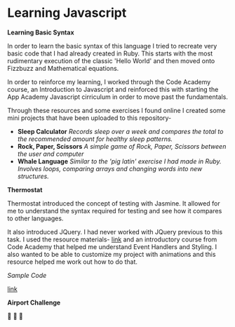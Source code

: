 # Learning Javascript

__Learning Basic Syntax__

In order to learn the basic syntax of this language I tried to recreate
very basic code that I had already created in Ruby. This starts with the most
rudimentary execution of the classic 'Hello World' and then moved onto Fizzbuzz
and Mathematical equations.

In  order to reinforce my learning, I worked through the Code Academy course,
an Introduction to Javascript and reinforced this with starting the App Academy
Javascript cirriculum in order to move past the fundamentals.

Through these resources and some exercises I found online I created some mini
projects that have been uploaded to this repository-

- __Sleep Calculator__
  _Records sleep over a week and compares the total to the recommended amount
  for healthy sleep patterns._
- __Rock, Paper, Scissors__
  _A simple game of Rock, Paper, Scissors between the user and computer_
- __Whale Language__
  _Similar to the 'pig latin' exercise I had made in Ruby. Involves loops,
  comparing arrays and changing words into new structures._




__Thermostat__

Thermostat introduced the concept of testing with Jasmine. It allowed for me to
understand the syntax required for testing and see how it compares to other
languages.

It also introduced JQuery. I had never worked with JQuery previous to this task.
I used the resource materials-
[link](https://learn.jquery.com/about-jquery/how-jquery-works/) and an
introductory course from Code Academy that helped me understand Event Handlers
and Styling. I also wanted to be able to customize my project with animations
and this resource helped me work out how to do that.


_Sample Code_

[link](https://github.com/GabbySang/ThermostatJS.git)



__Airport Challenge__

:tada: :tada: :tada:  
